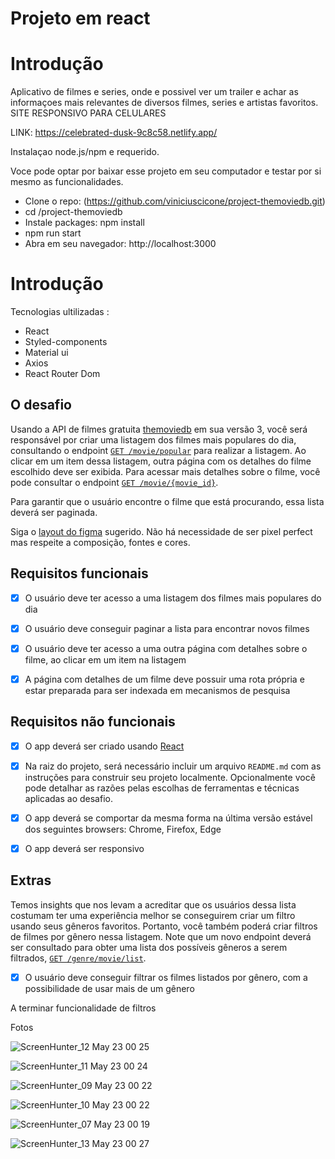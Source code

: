 # Projeto em react

# Introdução

Aplicativo de filmes e series, onde e possivel ver um trailer e achar as
informaçoes mais relevantes de diversos filmes, series e artistas
favoritos. SITE RESPONSIVO PARA CELULARES

 LINK: https://celebrated-dusk-9c8c58.netlify.app/

Instalaçao
node.js/npm e requerido.

Voce pode optar por baixar esse projeto em seu computador e testar por si mesmo as funcionalidades.

* Clone o repo: (https://github.com/viniciuscicone/project-themoviedb.git)
* cd /project-themoviedb
* Instale packages: npm install
* npm run start
* Abra em seu navegador: http://localhost:3000

# Introdução

Tecnologias ultilizadas : 

* React
* Styled-components
* Material ui
* Axios
* React Router Dom


## O desafio

Usando a API de filmes gratuita [themoviedb](https://developers.themoviedb.org/3/getting-started/introduction) em sua versão 3, você será responsável por criar uma listagem dos filmes mais populares do dia, consultando o endpoint  [`GET /movie/popular`](https://developers.themoviedb.org/3/movies/get-popular-movies) para realizar a listagem. Ao clicar em um item dessa listagem, outra página com os detalhes do filme escolhido deve ser exibida. Para acessar mais detalhes sobre o filme, você pode consultar o endpoint [`GET /movie/{movie_id}`](https://developers.themoviedb.org/3/movies/get-movie-details).

Para garantir que o usuário encontre o filme que está procurando, essa lista deverá ser paginada.

Siga o [layout do figma](https://www.figma.com/file/rM7WPqhLY9ObnGzSCeWLxB/Teste-Front-End) sugerido. Não há necessidade de ser pixel perfect mas respeite a composição, fontes e cores.

## Requisitos funcionais

* [x] O usuário deve ter acesso a uma listagem dos filmes mais populares do dia

* [x] O usuário deve conseguir paginar a lista para encontrar novos filmes

* [x] O usuário deve ter acesso a uma outra página com detalhes sobre o filme, ao clicar em um item na listagem

* [x] A página com detalhes de um filme deve possuir uma rota própria e estar preparada para ser indexada em mecanismos de pesquisa


## Requisitos não funcionais

* [x] O app deverá ser criado usando [React](https://reactjs.org/)

* [x] Na raiz do projeto, será necessário incluir um arquivo `README.md` com as instruções para construir seu projeto localmente. Opcionalmente você pode detalhar as razões pelas escolhas de ferramentas e técnicas aplicadas ao desafio.

* [x] O app deverá se comportar da mesma forma na última versão estável dos seguintes browsers: Chrome, Firefox, Edge

* [x] O app deverá ser responsivo

## Extras

Temos insights que nos levam a acreditar que os usuários dessa lista costumam ter uma experiência melhor se conseguirem criar um filtro usando seus gêneros favoritos. Portanto, você também poderá criar filtros de filmes por gênero nessa listagem. Note que um novo endpoint deverá ser consultado para obter uma lista dos possíveis gêneros a serem filtrados, [`GET /genre/movie/list`](https://developers.themoviedb.org/3/genres/get-movie-list).

* [x] O usuário deve conseguir filtrar os filmes listados por gênero, com a possibilidade de usar mais de um gênero


A terminar funcionalidade de filtros

Fotos

![ScreenHunter_12 May  23 00 25](https://user-images.githubusercontent.com/92874088/169737467-61d3a700-0e57-4eb2-9d89-c512844b38fe.jpg)

![ScreenHunter_11 May  23 00 24](https://user-images.githubusercontent.com/92874088/169737523-a8c4db12-6729-4e1f-b7be-88bf562c6f83.jpg)

![ScreenHunter_09 May  23 00 22](https://user-images.githubusercontent.com/92874088/169737549-a33ecf4d-07ff-4d1e-97d8-f91d003fa6b3.jpg)

![ScreenHunter_10 May  23 00 22](https://user-images.githubusercontent.com/92874088/169737567-07acc282-88ac-42a3-8a98-659bbe9ce28f.jpg)

![ScreenHunter_07 May  23 00 19](https://user-images.githubusercontent.com/92874088/169737602-5ea3aabf-106a-49e6-984f-52c63b991b46.jpg)

![ScreenHunter_13 May  23 00 27](https://user-images.githubusercontent.com/92874088/169737728-d0557087-6fe6-4e0b-a11a-9caba5f23270.jpg)

